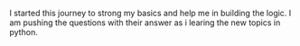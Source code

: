 I started this journey to strong my basics and help me in building the logic. I am pushing the questions with their answer as i learing the new topics in python. 
